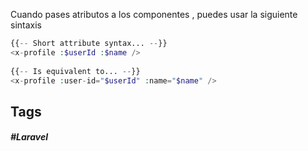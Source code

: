 Cuando pases atributos a los componentes , puedes usar la siguiente sintaxis

```php
{{-- Short attribute syntax... --}}
<x-profile :$userId :$name />
 
{{-- Is equivalent to... --}}
<x-profile :user-id="$userId" :name="$name" />
```

## Tags

##### #Laravel